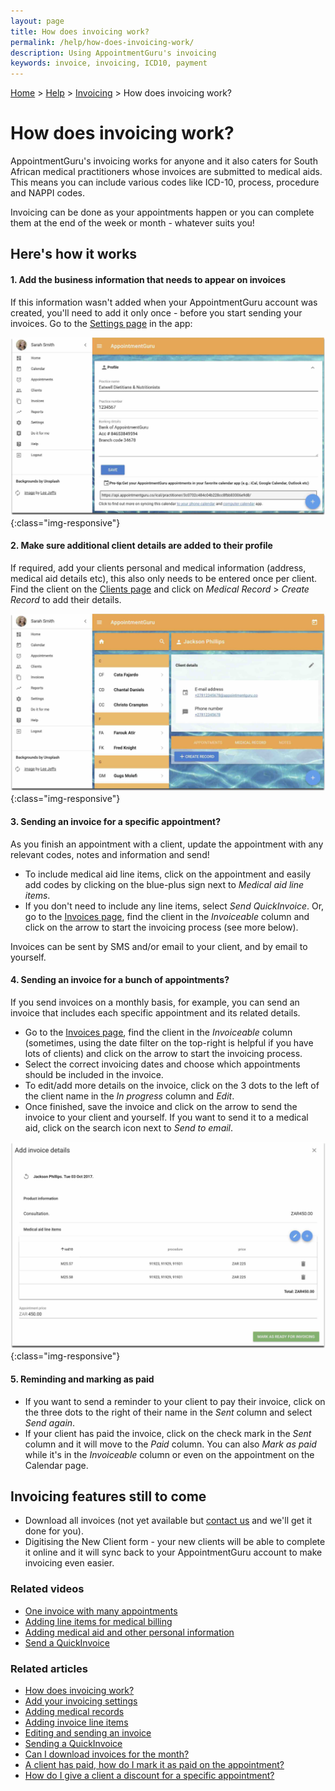 ```yaml
---
layout: page
title: How does invoicing work?
permalink: /help/how-does-invoicing-work/
description: Using AppointmentGuru's invoicing
keywords: invoice, invoicing, ICD10, payment
---
```


[Home](/) > [Help](/help) > [Invoicing]() > How does invoicing work?

# How does invoicing work?

AppointmentGuru's invoicing works for anyone and it also caters for South African medical practitioners whose invoices are submitted to medical aids. This means you can include various codes like ICD-10, process, procedure and NAPPI codes.

Invoicing can be done as your appointments happen or you can complete them at the end of the week or month - whatever suits you!

## Here's how it works

#### 1. Add the business information that needs to appear on invoices

If this information wasn't added when your AppointmentGuru account was created, you'll need to add it only once - before you start sending your invoices. Go to the [Settings page](https://app.appointmentguru.co/#/settings) in the app:

![Invoice Settings](/help/images/settings/webapp_settings.jpg){:class="img-responsive"}

#### 2. Make sure additional client details are added to their profile

If required, add your clients personal and medical information (address, medical aid details etc), this also only needs to be entered once per client. Find the client on the [Clients page](https://app.appointmentguru.co/#/clients) and click on *Medical Record* > *Create Record* to add their details.

![Medical Record Settings](/help/images/settings/medical_record_settings.jpg){:class="img-responsive"}

#### 3. Sending an invoice for a specific appointment?

As you finish an appointment with a client, update the appointment with any relevant codes, notes and information and send!

* To include medical aid line items, click on the appointment and easily add codes by clicking on the blue-plus sign next to *Medical aid line items*.
* If you don't need to include any line items, select *Send QuickInvoice*. Or, go to the [Invoices page](https://app.appointmentguru.co/#/invoices), find the client in the *Invoiceable* column and click on the arrow to start the invoicing process (see more below).

Invoices can be sent by SMS and/or email to your client, and by email to yourself.

#### 4. Sending an invoice for a bunch of appointments?

If you send invoices on a monthly basis, for example, you can send an invoice that includes each specific appointment and its related details.

* Go to the [Invoices page](https://app.appointmentguru.co/#/invoices), find the client in the *Invoiceable* column (sometimes, using the date filter on the top-right is helpful if you have lots of clients) and click on the arrow to start the invoicing process.
* Select the correct invoicing dates and choose which appointments should be included in the invoice.
* To edit/add more details on the invoice, click on the 3 dots to the left of the client name in the *In progress* column and *Edit*.
* Once finished, save the invoice and click on the arrow to send the invoice to your client and yourself. If you want to send it to a medical aid, click on the search icon next to *Send to email*.

![Invoice Line Items](/help/images/invoicing/invoice_lineitems.jpg){:class="img-responsive"}

#### 5. Reminding and marking as paid

* If you want to send a reminder to your client to pay their invoice, click on the three dots to the right of their name in the *Sent* column and select *Send again*.
* If your client has paid the invoice, click on the check mark in the *Sent* column and it will move to the *Paid* column. You can also *Mark as paid* while it's in the *Invoiceable* column or even on the appointment on the Calendar page.

## Invoicing features still to come

* Download all invoices (not yet available but [contact us](mailto:support@appointmentguru.co) and we'll get it done for you).
* Digitising the New Client form - your new clients will be able to complete it online and it will sync back to your AppointmentGuru account to make invoicing even easier.

### Related videos

* [One invoice with many appointments](https://www.youtube.com/watch?v=SH15KLwh6jM)
* [Adding line items for medical billing](https://www.youtube.com/watch?v=ac4vAam7LUE)
* [Adding medical aid and other personal information](https://www.youtube.com/watch?v=yr1KF2w15H0)
* [Send a QuickInvoice](https://youtu.be/b3FvStB7FQ0)

### Related articles

* [How does invoicing work?](/help/how-does-invoicing-work)
* [Add your invoicing settings](/help/invoicing-settings)
* [Adding medical records](/help/adding-medical-records)
* [Adding invoice line items](/help/adding-invoice-line-items)
* [Editing and sending an invoice](/help/edit-an-invoice)
* [Sending a QuickInvoice](quickinvoice)
* [Can I download invoices for the month?](/help/download-invoices)
* [A client has paid, how do I mark it as paid on the appointment?](/help/mark-as-paid)
* [How do I give a client a discount for a specific appointment?](/help/discount-appointment)
